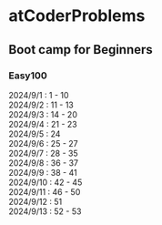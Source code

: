 # atCoderProblems

## Boot camp for Beginners
### Easy100
2024/9/1 : 1 - 10
<br>
2024/9/2 : 11 - 13
<br>
2024/9/3 : 14 - 20
<br>
2024/9/4 : 21 - 23
<br>
2024/9/5 : 24
<br>
2024/9/6 : 25 - 27
<br>
2024/9/7 : 28 - 35
<br>
2024/9/8 : 36 - 37
<br>
2024/9/9 : 38 - 41
<br>
2024/9/10 : 42 - 45
<br>
2024/9/11 : 46 - 50
<br>
2024/9/12 : 51
<br>
2024/9/13 : 52 - 53